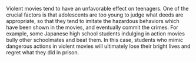 Violent movies tend to have an unfavorable effect on teenagers. One of the crucial factors is that adolescents are too young to judge what deeds are appropriate, so that they tend to imitate the hazardous behaviors which have been shown in the movies, and eventually commit the crimes. For example, some Japanese high school students indulging in action movies bully other schoolmates and beat them. In this case, students who mimic dangerous actions in violent movies will ultimately lose their bright lives and regret what they did in prison.